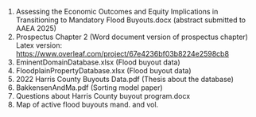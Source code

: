 1. Assessing the Economic Outcomes and Equity Implications in Transitioning to Mandatory Flood Buyouts.docx (abstract submitted to AAEA 2025)
2. Prospectus Chapter 2 (Word document version of prospectus chapter)
   Latex version: https://www.overleaf.com/project/67e4236bf03b8224e2598cb8
4. EminentDomainDatabase.xlsx (Flood buyout data)
5. FloodplainPropertyDatabase.xlsx (Flood buyout data)
6. 2022 Harris County Buyouts Data.pdf (Thesis about the database)
7. BakkensenAndMa.pdf (Sorting model paper)
8. Questions about Harris County buyout program.docx
9. Map of active flood buyouts mand. and vol.
